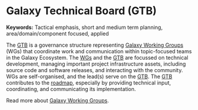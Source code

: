 # Galaxy Technical Board (GTB)

**Keywords:** Tactical emphasis, short and medium term planning, area/domain/component focused, applied

The [GTB](/community/governance/gtb/) is a governance structure representing [Galaxy Working Groups](/community/wg/) (WGs) that coordinate work and communication within topic-focused teams in the Galaxy Ecosystem. The [WGs](/community/wg/)  and the [GTB](/community/governance/gtb/) are focussed on technical development, managing important project infrastructure assets, including source code and software releases, and interacting with the community. WGs are self-organised, and the lead(s) serve on the [GTB](/community/governance/gtb/). The [GTB](/community/governance/gtb/) contributes to the [roadmap](/roadmap), especially by providing technical input, coordinating, and communicating its implementation.

Read more about [Galaxy Working Groups](/community/wg/).
